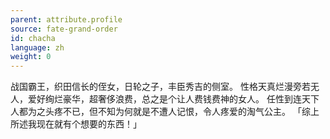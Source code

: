 ```yaml
---
parent: attribute.profile
source: fate-grand-order
id: chacha
language: zh
weight: 0
---
```


战国霸王，织田信长的侄女，日轮之子，丰臣秀吉的侧室。
性格天真烂漫旁若无人，爱好绚烂豪华，超奢侈浪费，总之是个让人费钱费神的女人。
任性到连天下人都为之头疼不已，但不知为何就是不遭人记恨，令人疼爱的淘气公主。
「综上所述我现在就有个想要的东西！」

